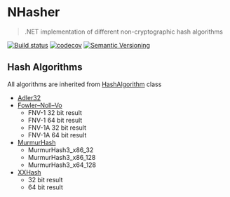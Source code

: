 # NHasher

> .NET implementation of different non-cryptographic hash algorithms

[![Build status](https://ci.appveyor.com/api/projects/status/8odpx6egv89uy2po/branch/master?svg=true)](https://ci.appveyor.com/project/CDuke/nhasher/branch/master)
[![codecov](https://codecov.io/gh/CDuke/NHasher/branch/master/graph/badge.svg)](https://codecov.io/gh/CDuke/NHasher)
[![Semantic Versioning](https://img.shields.io/badge/semver-2.0.0-3D9FE0.svg)](http://semver.org/)

## Hash Algorithms
All algorithms are inherited from [HashAlgorithm](https://msdn.microsoft.com/library/system.security.cryptography.hashalgorithm.aspx) class

* [Adler32](https://wikipedia.org/wiki/Adler-32)
* [Fowler–Noll–Vo](https://wikipedia.org/wiki/FNV)
	* FNV-1 32 bit result
	* FNV-1 64 bit result
	* FNV-1A 32 bit result
	* FNV-1A 64 bit result
* [MurmurHash](https://github.com/aappleby/smhasher)
	* MurmurHash3\_x86_32
	* MurmurHash3\_x86_128
	* MurmurHash3\_x64_128
* [XXHash](https://github.com/Cyan4973/xxHash)
	* 32 bit result
	* 64 bit result

